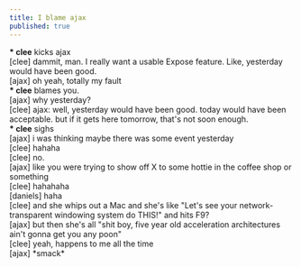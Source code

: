 ```yaml
---
title: I blame ajax
published: true
---
```


**\* clee** kicks ajax  
[clee] dammit, man. I really want a usable Expose feature. Like,
yesterday would have been good.  
[ajax] oh yeah, totally my fault  
**\* clee** blames you.  
[ajax] why yesterday?  
[clee] ajax: well, yesterday would have been good. today would have been
acceptable. but if it gets here tomorrow, that's not soon enough.  
**\* clee** sighs  
[ajax] i was thinking maybe there was some event yesterday  
[clee] hahaha  
[clee] no.  
[ajax] like you were trying to show off X to some hottie in the coffee
shop or something  
[clee] hahahaha  
[daniels] haha  
[clee] and she whips out a Mac and she's like "Let's see your
network-transparent windowing system do THIS!" and hits F9?  
[ajax] but then she's all "shit boy, five year old acceleration
architectures ain't gonna get you any poon"  
[clee] yeah, happens to me all the time  
[ajax] \*smack\*
